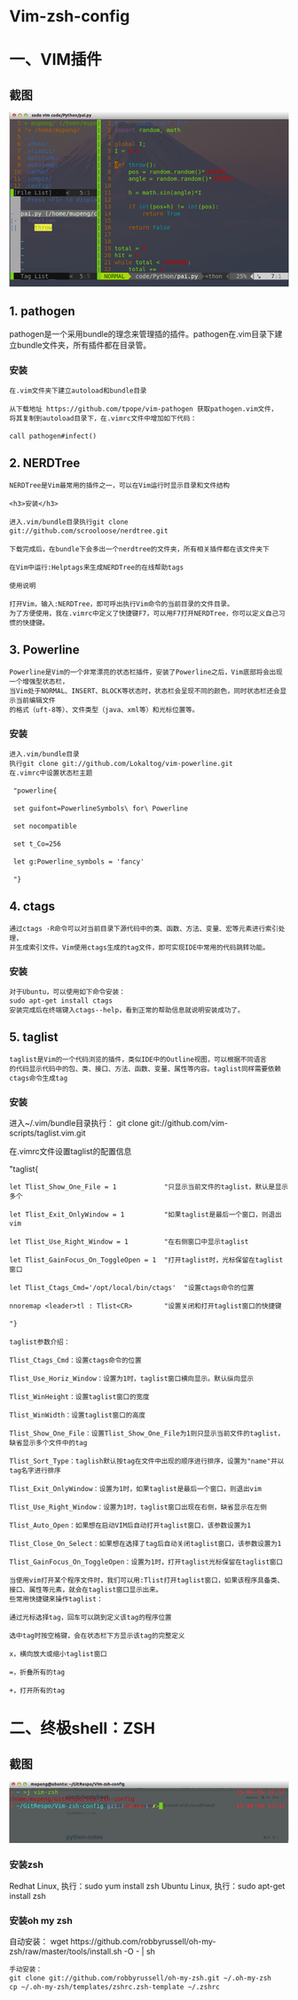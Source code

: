 # Vim-zsh-config

<h1>一、VIM插件</h1>

<h2>截图</h2>
 
<img src="https://raw.githubusercontent.com/mupengX/Vim-zsh-config/master/img/vim.png" style="max-width:100%;">
<h2>1. pathogen</h2>

 pathogen是一个采用bundle的理念来管理插的插件。pathogen在.vim目录下建立bundle文件夹，所有插件都在目录管。

   <h3>安装</h3>
   
    在.vim文件夹下建立autoload和bundle目录
    
    从下载地址 https://github.com/tpope/vim-pathogen 获取pathogen.vim文件，
    将其复制到autoload目录下，在.vimrc文件中增加如下代码：
    
    call pathogen#infect()

<h2>2. NERDTree</h2>
    
    NERDTree是Vim最常用的插件之一，可以在Vim运行时显示目录和文件结构

    <h3>安装</h3>
    
    进入.vim/bundle目录执行git clone git://github.com/scrooloose/nerdtree.git
    
    下载完成后，在bundle下会多出一个nerdtree的文件夹，所有相关插件都在该文件夹下
    
    在Vim中运行:Helptags来生成NERDTree的在线帮助tags
    
    使用说明
    
    打开Vim，输入:NERDTree，即可呼出执行Vim命令的当前目录的文件目录。
    为了方便使用，我在.vimrc中定义了快捷键F7，可以用F7打开NERDTree，你可以定义自己习惯的快捷键。
    
<h2>3. Powerline</h2>
    
    Powerline是Vim的一个非常漂亮的状态栏插件，安装了Powerline之后，Vim底部将会出现一个增强型状态栏，
    当Vim处于NORMAL、INSERT、BLOCK等状态时，状态栏会呈现不同的颜色，同时状态栏还会显示当前编辑文件
    的格式（uft-8等）、文件类型（java、xml等）和光标位置等。

   <h3> 安装 </h3>
    
    进入.vim/bundle目录
    执行git clone git://github.com/Lokaltog/vim-powerline.git
    在.vimrc中设置状态栏主题
    
     "powerline{
     
     set guifont=PowerlineSymbols\ for\ Powerline
     
     set nocompatible
     
     set t_Co=256
     
     let g:Powerline_symbols = 'fancy'
     
     "}
     
<h2>4. ctags</h2>
  
	通过ctags -R命令可以对当前目录下源代码中的类、函数、方法、变量、宏等元素进行索引处理，
	并生成索引文件。Vim使用ctags生成的tag文件，即可实现IDE中常用的代码跳转功能。

  <h3>安装</h3>
  
  	对于Ubuntu，可以使用如下命令安装：
  	sudo apt-get install ctags
  	安装完成后在终端键入ctags--help，看到正常的帮助信息就说明安装成功了。
  
<h2>5. taglist</h2>
  
	taglist是Vim的一个代码浏览的插件，类似IDE中的Outline视图，可以根据不同语言
	的代码显示代码中的包、类、接口、方法、函数、变量、属性等内容。taglist同样需要依赖ctags命令生成tag

  <h3> 安装 </h3>
  
  进入~/.vim/bundle目录执行： git clone git://github.com/vim-scripts/taglist.vim.git
  
  在.vimrc文件设置taglist的配置信息
  
  "taglist{
  
    let Tlist_Show_One_File = 1            "只显示当前文件的taglist，默认是显示多个
    
    let Tlist_Exit_OnlyWindow = 1          "如果taglist是最后一个窗口，则退出vim
    
    let Tlist_Use_Right_Window = 1         "在右侧窗口中显示taglist
    
    let Tlist_GainFocus_On_ToggleOpen = 1  "打开taglist时，光标保留在taglist窗口
    
    let Tlist_Ctags_Cmd='/opt/local/bin/ctags'  "设置ctags命令的位置
    
    nnoremap <leader>tl : Tlist<CR>        "设置关闭和打开taglist窗口的快捷键
    
    "}
    
    taglist参数介绍：
    
    Tlist_Ctags_Cmd：设置ctags命令的位置
    
    Tlist_Use_Horiz_Window：设置为1时，taglist窗口横向显示。默认纵向显示
    
    Tlist_WinHeight：设置taglist窗口的宽度
    
    Tlist_WinWidth：设置taglist窗口的高度
    
    Tlist_Show_One_File：设置Tlist_Show_One_File为1则只显示当前文件的taglist，缺省显示多个文件中的tag
    
    Tlist_Sort_Type：taglish默认按tag在文件中出现的顺序进行排序，设置为"name"并以tag名字进行排序
    
    Tlist_Exit_OnlyWindow：设置为1时，如果taglist是最后一个窗口，则退出vim
    
    Tlist_Use_Right_Window：设置为1时，taglist窗口出现在右侧，缺省显示在左侧
    
    Tlist_Auto_Open：如果想在启动VIM后自动打开taglist窗口，该参数设置为1
    
    Tlist_Close_On_Select：如果想在选择了tag后自动关闭taglist窗口，该参数设置为1
    
    Tlist_GainFocus_On_ToggleOpen：设置为1时，打开taglist光标保留在taglist窗口
    
    当使用vim打开某个程序文件时，我们可以用:Tlist打开taglist窗口，如果该程序具备类、
    接口、属性等元素，就会在taglist窗口显示出来。
    些常用快捷键来操作taglist：
    
    通过光标选择tag，回车可以跳到定义该tag的程序位置
    
    选中tag时按空格键，会在状态栏下方显示该tag的完整定义
    
    x，横向放大或缩小taglist窗口
    
    =，折叠所有的tag
    
    +，打开所有的tag
    
    
   <h1>二、终极shell：ZSH</h1> 
   
   <h2>截图</h2>
   <img src="https://raw.githubusercontent.com/mupengX/Vim-zsh-config/master/img/zsh.png" style="max-width:100%;">
   
   <h3>安装zsh</h3>
   Redhat Linux, 执行：sudo yum install zsh
   Ubuntu Linux, 执行：sudo apt-get install zsh
   
   <h3>安装oh my zsh</h3>
    自动安装：
    wget https://github.com/robbyrussell/oh-my-zsh/raw/master/tools/install.sh -O - | sh
    
    手动安装：
    git clone git://github.com/robbyrussell/oh-my-zsh.git ~/.oh-my-zsh
    cp ~/.oh-my-zsh/templates/zshrc.zsh-template ~/.zshrc

